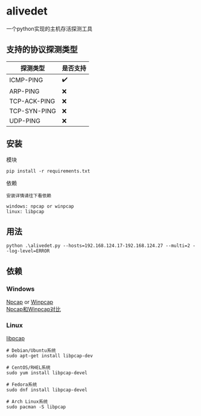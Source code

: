 # alivedet
一个python实现的主机存活探测工具

## 支持的协议探测类型
| 探测类型 | 是否支持 |
| ------------ |---|
| ICMP-PING | ✔️  |
| ARP-PING | ❌ |
| TCP-ACK-PING | ❌ |
| TCP-SYN-PING | ❌ |
| UDP-PING | ❌ |


## 安装
模块  
```shell
pip install -r requirements.txt
```
依赖  
```shell
安装详情请往下看依赖

windows: npcap or winpcap  
linux: libpcap
```


## 用法
```shell
python .\alivedet.py --hosts=192.168.124.17-192.168.124.27 --multi=2 --log-level=ERROR 
```

## 依赖
### Windows
[Npcap](https://npcap.com/) or [Winpcap](https://www.winpcap.org/)  
[Npcap和Winpcap对比](https://npcap.com/vs-winpcap.html)  


### Linux
[libpcap](https://www.tcpdump.org/#latest-release)  
```shell
# Debian/Ubuntu系统
sudo apt-get install libpcap-dev   

# CentOS/RHEL系统
sudo yum install libpcap-devel  

# Fedora系统
sudo dnf install libpcap-devel   

# Arch Linux系统
sudo pacman -S libpcap  
```